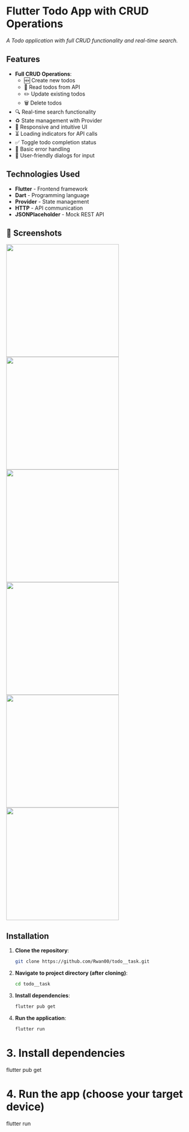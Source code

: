 # Flutter Todo App with CRUD Operations  

*A Todo application with full CRUD functionality and real-time search.*  

## Features  

- **Full CRUD Operations**:  
  - 🆕 Create new todos  
  - 📄 Read todos from API  
  - ✏️ Update existing todos  
  - 🗑️ Delete todos  
- 🔍 Real-time search functionality  
- ♻️ State management with Provider  
- 📱 Responsive and intuitive UI  
- ⏳ Loading indicators for API calls    
- ✅ Toggle todo completion status  
- 🚦 Basic error handling  
- 💬 User-friendly dialogs for input  

## Technologies Used  

- **Flutter** - Frontend framework  
- **Dart** - Programming language  
- **Provider** - State management  
- **HTTP** - API communication  
- **JSONPlaceholder** - Mock REST API  

## 📸 Screenshots  

<div>
  <img src="https://github.com/user-attachments/assets/16566647-b026-4d3d-a929-85f94a046286" width="300">
  <img src="https://github.com/user-attachments/assets/ed95eb42-57af-4ada-9942-a4ca83b957f8" width="300">
  <img src="https://github.com/user-attachments/assets/722c4f75-e0f7-4913-ac3e-74ee11d5f4da" width="300">
</div>  

<div>
  <img src="https://github.com/user-attachments/assets/e85738a0-887e-4de2-8a5d-c71825b95333" width="300">
  <img src="https://github.com/user-attachments/assets/c8aabc03-f2b4-46b5-a7d2-f0a5f323340f" width="300">
  <img src="https://github.com/user-attachments/assets/e4b2295c-e040-49e7-acf8-8b5b6cd62473" width="300">
</div>  

## Installation  

1. **Clone the repository**:  
   ```bash
   git clone https://github.com/Rwan00/todo__task.git
   
2. **Navigate to project directory (after cloning)**:
   ```bash
   cd todo__task

3. **Install dependencies**:
   ```bash
   flutter pub get

4. **Run the application**:
   ```bash
   flutter run

# 3. Install dependencies
flutter pub get

# 4. Run the app (choose your target device)
flutter run
